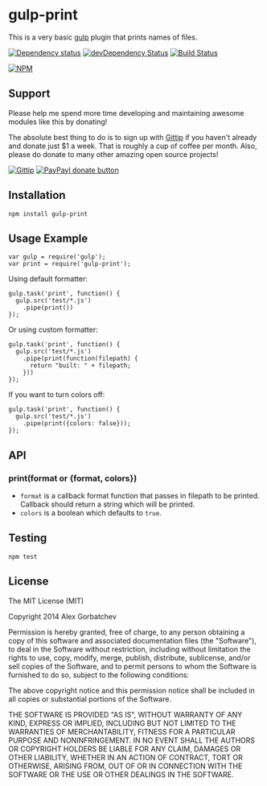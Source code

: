 # gulp-print

This is a very basic [gulp](http://gulpjs.com) plugin that prints names of files.

[![Dependency status](https://david-dm.org/alexgorbatchev/gulp-print.png)](https://david-dm.org/alexgorbatchev/gulp-print)
[![devDependency Status](https://david-dm.org/alexgorbatchev/gulp-print/dev-status.png)](https://david-dm.org/alexgorbatchev/gulp-print#info=devDependencies)
[![Build Status](https://secure.travis-ci.org/alexgorbatchev/gulp-print.png?branch=master)](https://travis-ci.org/alexgorbatchev/gulp-print)

[![NPM](https://nodei.co/npm/gulp-print.png?downloads=true)](https://npmjs.org/package/gulp-print)

## Support

Please help me spend more time developing and maintaining awesome modules like this by donating!

The absolute best thing to do is to sign up with [Gittip](http://gittip.com) if you haven't already and donate just $1 a week. That is roughly a cup of coffee per month. Also, please do donate to many other amazing open source projects!

[![Gittip](http://img.shields.io/gittip/alexgorbatchev.png)](https://www.gittip.com/alexgorbatchev/)
[![PayPayl donate button](http://img.shields.io/paypal/donate.png?color=yellow)](https://www.paypal.com/cgi-bin/webscr?cmd=_s-xclick&hosted_button_id=PSDPM9268P8RW "Donate once-off to this project using Paypal")

## Installation

    npm install gulp-print

## Usage Example

    var gulp = require('gulp');
    var print = require('gulp-print');

Using default formatter:

    gulp.task('print', function() {
      gulp.src('test/*.js')
        .pipe(print())
    });

Or using custom formatter:

    gulp.task('print', function() {
      gulp.src('test/*.js')
        .pipe(print(function(filepath) {
          return "built: " + filepath;
        }))
    });

If you want to turn colors off:

    gulp.task('print', function() {
      gulp.src('test/*.js')
        .pipe(print({colors: false}));
    });

## API

### print(format or {format, colors})

* `format` is a callback format function that passes in filepath to be printed. Callback should return a string which will be printed.
* `colors` is a boolean which defaults to `true`.

## Testing

    npm test

## License

The MIT License (MIT)

Copyright 2014 Alex Gorbatchev

Permission is hereby granted, free of charge, to any person obtaining a copy
of this software and associated documentation files (the "Software"), to deal
in the Software without restriction, including without limitation the rights
to use, copy, modify, merge, publish, distribute, sublicense, and/or sell
copies of the Software, and to permit persons to whom the Software is
furnished to do so, subject to the following conditions:

The above copyright notice and this permission notice shall be included in
all copies or substantial portions of the Software.

THE SOFTWARE IS PROVIDED "AS IS", WITHOUT WARRANTY OF ANY KIND, EXPRESS OR
IMPLIED, INCLUDING BUT NOT LIMITED TO THE WARRANTIES OF MERCHANTABILITY,
FITNESS FOR A PARTICULAR PURPOSE AND NONINFRINGEMENT. IN NO EVENT SHALL THE
AUTHORS OR COPYRIGHT HOLDERS BE LIABLE FOR ANY CLAIM, DAMAGES OR OTHER
LIABILITY, WHETHER IN AN ACTION OF CONTRACT, TORT OR OTHERWISE, ARISING FROM,
OUT OF OR IN CONNECTION WITH THE SOFTWARE OR THE USE OR OTHER DEALINGS IN
THE SOFTWARE.